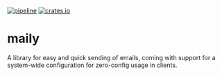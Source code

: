 [![pipeline](https://github.com/d-e-s-o/mail-message/actions/workflows/test.yml/badge.svg?branch=main)](https://github.com/d-e-s-o/mail-message/actions/workflows/test.yml)
[![crates.io](https://img.shields.io/crates/v/maily.svg)](https://crates.io/crates/maily)

maily
=====

A library for easy and quick sending of emails, coming with support for
a system-wide configuration for zero-config usage in clients.
